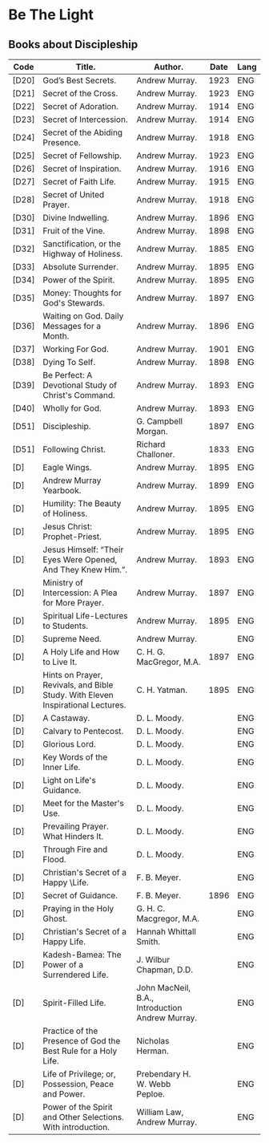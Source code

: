 # Be The Light
## Books about Discipleship

 | Code | Title. | Author. | Date | Lang
 |--------|--------|--------|--------|--------
 | [D20] | God’s Best Secrets. | Andrew Murray. | 1923 | ENG
 | [D21] | Secret of the Cross. | Andrew Murray. | 1923 | ENG
 | [D22] | Secret of Adoration. | Andrew Murray. | 1914 | ENG
 | [D23] | Secret of Intercession. | Andrew Murray. | 1914 | ENG
 | [D24] | Secret of the Abiding Presence. | Andrew Murray. | 1918 | ENG
 | [D25] | Secret of Fellowship. | Andrew Murray. | 1923 | ENG
 | [D26] | Secret of Inspiration. | Andrew Murray. | 1916 | ENG
 | [D27] | Secret of Faith Life. | Andrew Murray. | 1915 | ENG
 | [D28] | Secret of United Prayer. | Andrew Murray. | 1918 | ENG
 | [D30] | Divine Indwelling. | Andrew Murray. | 1896 | ENG
 | [D31] | Fruit of the Vine. | Andrew Murray. | 1898 | ENG
 | [D32] | Sanctification, or the Highway of Holiness. | Andrew Murray. | 1885 | ENG
 | [D33] | Absolute Surrender. | Andrew Murray. | 1895 | ENG
 | [D34] | Power of the Spirit. | Andrew Murray. | 1895 | ENG
 | [D35] | Money: Thoughts for God's Stewards. | Andrew Murray. | 1897 | ENG
 | [D36] | Waiting on God. Daily Messages for a Month. | Andrew Murray. | 1896 | ENG
 | [D37] | Working For God. | Andrew Murray. | 1901 | ENG
 | [D38] | Dying To Self. | Andrew Murray. | 1898 | ENG
 | [D39] | Be Perfect: A Devotional Study of Christ's Command. | Andrew Murray. | 1893 | ENG
 | [D40] | Wholly for God. | Andrew Murray. | 1893 | ENG
 | [D51] | Discipleship. | G. Campbell Morgan. | 1897 | ENG
 | [D51] | Following Christ. | Richard Challoner. | 1833 | ENG
 | [D] | Eagle Wings. | Andrew Murray. | 1895 | ENG
 | [D] | Andrew Murray Yearbook. | Andrew Murray. | 1899 | ENG
 | [D] | Humility: The Beauty of Holiness. | Andrew Murray. | 1895 | ENG
 | [D] | Jesus Christ: Prophet-Priest. | Andrew Murray. | 1895 | ENG
 | [D] | Jesus Himself: “Their Eyes Were Opened, And They Knew Him.”. | Andrew Murray. | 1893 | ENG
 | [D] | Ministry of Intercession: A Plea for More Prayer. | Andrew Murray. | 1897 | ENG
 | [D] | Spiritual Life-Lectures to Students. | Andrew Murray. | 1895 | ENG
 | [D] | Supreme Need. | Andrew Murray. |  | ENG
 | [D] | A Holy Life and How to Live It. | C. H. G. MacGregor, M.A. | 1897 | ENG
 | [D] | Hints on Prayer, Revivals, and Bible Study. With Eleven Inspirational Lectures. | C. H. Yatman. | 1895 | ENG
 | [D] | A Castaway. | D. L. Moody. |  | ENG
 | [D] | Calvary to Pentecost. | D. L. Moody. |  | ENG
 | [D] | Glorious Lord. | D. L. Moody. |  | ENG
 | [D] | Key Words of the Inner Life. | D. L. Moody. |  | ENG
 | [D] | Light on Life's Guidance. | D. L. Moody. |  | ENG
 | [D] | Meet for the Master's Use. | D. L. Moody. |  | ENG
 | [D] | Prevailing Prayer. What Hinders It. | D. L. Moody. |  | ENG
 | [D] | Through Fire and Flood. | D. L. Moody. |  | ENG
 | [D] | Christian's Secret of a Happy \Life. | F. B. Meyer. |  | ENG
 | [D] | Secret of Guidance. | F. B. Meyer. | 1896 | ENG
 | [D] | Praying in the Holy Ghost. | G. H. C. Macgregor, M.A. |  | ENG
 | [D] | Christian's Secret of a Happy Life. | Hannah Whittall Smith. |  | ENG
 | [D] | Kadesh-Bamea: The Power of a Surrendered Life. | J. Wilbur Chapman, D.D. |  | ENG
 | [D] | Spirit-Filled Life. | John MacNeil, B.A., Introduction Andrew Murray. |  | ENG
 | [D] | Practice of the Presence of God the Best Rule for a Holy Life. | Nicholas Herman. |  | ENG
 | [D] | Life of Privilege; or, Possession, Peace and Power. | Prebendary H. W. Webb Peploe. |  | ENG
 | [D] | Power of the Spirit and Other Selections. With introduction. | William Law, Andrew Murray. |  | ENG



